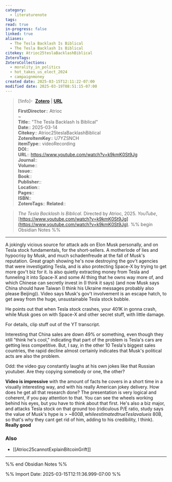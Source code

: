 ```yaml
---
category:
  - literaturenote
tags: 
read: true
in-progress: false
linked: true
aliases:
  - The Tesla Backlash Is Biblical
  - The Tesla Backlash Is Biblical
citekey: Atrioc25teslaBacklashBiblical
ZoteroTags: 
ZoteroCollections:
  - morality_in_politics
  - hot_takes_us_elect_2024
  - campaignmoney
created date: 2025-03-15T12:11:22-07:00
modified date: 2025-03-19T08:51:15-07:00
---
```


> [!info]- &nbsp;[**Zotero**](zotero://select/library/items/U7YZSNCH)   | [**URL**](https://www.youtube.com/watch?v=k9kmK0St9Jg)
>
> 
> 
> **FirstDirector**:: Atrioc  
~    
> **Title**:: "The Tesla Backlash Is Biblical"  
> **Date**:: 2025-03-14  
> **Citekey**:: Atrioc25teslaBacklashBiblical  
> **ZoteroItemKey**:: U7YZSNCH  
> **itemType**:: videoRecording  
> **DOI**::   
> **URL**:: https://www.youtube.com/watch?v=k9kmK0St9Jg  
> **Journal**::   
> **Volume**::   
> **Issue**::   
> **Book**::   
> **Publisher**::   
> **Location**::    
> **Pages**::   
> **ISBN**::   
> **ZoteroTags**:: 
> **Related**:: 

> _The Tesla Backlash Is Biblical_. Directed by Atrioc, 2025. _YouTube_, [https://www.youtube.com/watch?v=k9kmK0St9Jg](https://www.youtube.com/watch?v=k9kmK0St9Jg).
%% begin Obsidian Notes %%
___

A jokingly vicious source for attack ads on Elon Musk personally, and on Tesla stock fundamentals, for the short-sellers.  A motherlode of lies and hypocrisy by Musk, and much schadenfreude at the fall of Musk's reputation.  Great graph showing he's now destroying the gov't agencies that were investigating Tesla, and is also protecting Space-X by trying to get more gov't biz for it. Is also quietly extracting money from Tesla and funneling it into Space-X and some AI thing that he owns way more of, and which Chinese can secretly invest in (I think it says) (and now Musk says China should have Taiwan (I think his Ukraine messages probably also please Beijing)).  Video says Musk's gov't involvement is an escape hatch, to get away from the huge, unsustainable Tesla stock bubble.

He points out that when Tesla stock crashes, your 401K in gonna crash, while Musk goes on with Space-X and other secret stuff, with little damage.

For details, clip stuff out of the YT transcript.

Interesting that China sales are down 49% or something, even though they still "think he's cool," indicating that part of the problem is Tesla's cars are getting less competitive.  But, I say, in the other 10 Tesla's biggest sales countries, the rapid decline almost certainly indicates that Musk's political acts are also the problem.

Odd: the video guy constantly laughs at his own jokes like that Russian youtuber.  Are they copying somebody or one, the other?

**Video is impressive** with the amount of facts he covers in a short time in a visually interesting way, and with his really American jokey delivery.  How does he get all that research done?  The presentation is very logical and coherent, if you pay attention to that. You can see the wheels working behind his eyes, but you have to think about that first.  He's also a biz major, and attacks Tesla stock on that ground too (ridiculous P/E ratio, study says the value of Musk's hype is > ~$800B, while estimated true Tesla value is ~$80B, so that's why they cant get rid of him, adding to his credibility, I think).  **Really good** 

### Also
- [[Atrioc25cannotExplainBitcoinGrift]]

___
%% end Obsidian Notes %%


%% Import Date: 2025-03-15T12:11:36.999-07:00 %%
